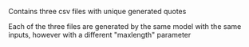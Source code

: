 Contains three csv files with unique generated quotes

Each of the three files are generated by the same model with the same inputs, however with a different "maxlength" parameter
